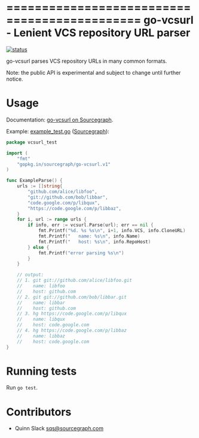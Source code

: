 =============================================
go-vcsurl - Lenient VCS repository URL parser
=============================================

[![status](https://sourcegraph.com/api/repos/github.com/sourcegraph/go-vcsurl/badges/status.png)](https://sourcegraph.com/github.com/sourcegraph/go-vcsurl)

go-vcsurl parses VCS repository URLs in many common formats.

Note: the public API is experimental and subject to change until further notice.


Usage
=====

Documentation:
[go-vcsurl on Sourcegraph](https://sourcegraph.com/github.com/sourcegraph/go-vcsurl).

Example: [example_test.go](https://github.com/sourcegraph/go-vcsurl/blob/master/example_test.go) ([Sourcegraph](https://sourcegraph.com/github.com/sourcegraph/go-vcsurl/tree/master/example_test.go)):

```go
package vcsurl_test

import (
	"fmt"
	"gopkg.in/sourcegraph/go-vcsurl.v1"
)

func ExampleParse() {
	urls := []string{
		"github.com/alice/libfoo",
		"git://github.com/bob/libbar",
		"code.google.com/p/libqux",
		"https://code.google.com/p/libbaz",
	}
	for i, url := range urls {
		if info, err := vcsurl.Parse(url); err == nil {
			fmt.Printf("%d. %s %s\n", i+1, info.VCS, info.CloneURL)
			fmt.Printf("   name: %s\n", info.Name)
			fmt.Printf("   host: %s\n", info.RepoHost)
		} else {
			fmt.Printf("error parsing %s\n")
		}
	}

	// output:
	// 1. git git://github.com/alice/libfoo.git
	//    name: libfoo
	//    host: github.com
	// 2. git git://github.com/bob/libbar.git
	//    name: libbar
	//    host: github.com
	// 3. hg https://code.google.com/p/libqux
	//    name: libqux
	//    host: code.google.com
	// 4. hg https://code.google.com/p/libbaz
	//    name: libbaz
	//    host: code.google.com
}
```


Running tests
=============

Run `go test`.


Contributors
============

* Quinn Slack <sqs@sourcegraph.com>
